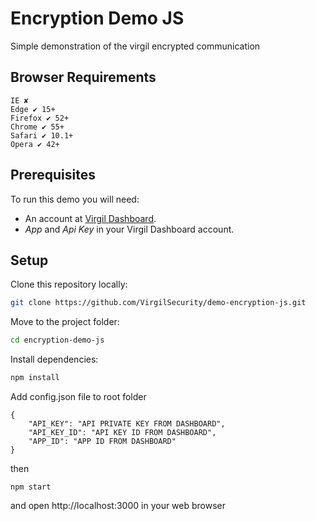 # Encryption Demo JS

Simple demonstration of the virgil encrypted communication

## Browser Requirements

```
IE ✘
Edge ✔ 15+
Firefox ✔ 52+
Chrome ✔ 55+
Safari ✔ 10.1+
Opera ✔ 42+
```

## Prerequisites

To run this demo you will need:

* An account at [Virgil Dashboard](https://developer.virgilsecurity.com/).
* _App_ and _Api Key_ in your Virgil Dashboard account.

## Setup

Clone this repository locally:

```bash
git clone https://github.com/VirgilSecurity/demo-encryption-js.git
```

Move to the project folder:

```bash
cd encryption-demo-js
```

Install dependencies:

```bash
npm install
```

Add config.json file to root folder

```
{
    "API_KEY": "API PRIVATE KEY FROM DASHBOARD",
    "API_KEY_ID": "API KEY ID FROM DASHBOARD",
    "APP_ID": "APP ID FROM DASHBOARD"
}
```

then

```
npm start
```

and open http://localhost:3000 in your web browser
